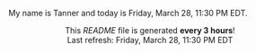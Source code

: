 My name is Tanner and today is Friday, March 28, 11:30 PM EDT.

<p align="center">This <i>README</i> file is generated <b>every 3 hours</b>!</br>Last refresh: Friday, March 28, 11:30 PM EDT<br /></p>
